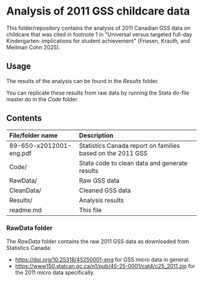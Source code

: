 # Analysis of 2011 GSS childcare data

This folder/repository contains the analysis of 2011 
Canadian GSS data on childcare that was cited in footnote
1 in "Universal versus targeted full-day Kindergarten: implications for student achievement" (Friesen,
Krauth, and Meilman Cohn 2025).

## Usage

The results of the analysis can be found in the *Results* folder.

You can replicate these results from raw data by running the Stata do-file master.do
in the *Code* folder.

## Contents

| File/folder name        |  Description                                               |
|:------------------------|:-----------------------------------------------------------|
| 89-650-x2012001-eng.pdf | Statistics Canada report on families based on the 2011 GSS |
| Code/                   | Stata code to clean data and generate results              |
| RawData/                | Raw GSS data                                               |
| CleanData/              | Cleaned GSS data                                           |
| Results/                | Analysis results                                           |
| readme.md               | This file                                                  |


### RawData folder

The *RawData* folder contains the raw 2011 GSS data as downloaded from Statistics Canada:
- <https://doi.org/10.25318/45250001-eng> for GSS micro data in general.
- <https://www150.statcan.gc.ca/n1/pub/45-25-0001/cat4/c25_2011.zip> for the 2011 micro data specifically.

